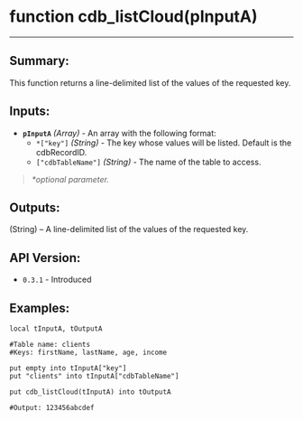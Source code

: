 # function cdb_listCloud(pInputA)
---
## Summary:
This function returns a line-delimited list of the values of the requested key.

## Inputs:
* **`pInputA`** *(Array)* - An array with the following format:
    * `*["key"]` *(String)* - The key whose values will be listed. Default is the cdbRecordID.
    * `["cdbTableName"]` *(String)* - The name of the table to access.
    
> _*optional parameter._

## Outputs:
(String) – A line-delimited list of the values of the requested key.

## API Version:
* `0.3.1` - Introduced

## Examples:
```
local tInputA, tOutputA

#Table name: clients
#Keys: firstName, lastName, age, income

put empty into tInputA["key"]
put "clients" into tInputA["cdbTableName"]

put cdb_listCloud(tInputA) into tOutputA

#Output: 123456abcdef
```